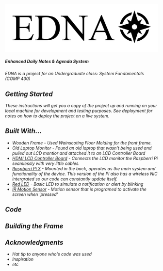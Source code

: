 ![Title](EDNA_Logo.PNG)
##### <i>Enhanced Daily Notes & Agenda System

EDNA is a project for an Undergraduate class: System Fundamentals (COMP 430)

## Getting Started

These instructions will get you a copy of the project up and running on your local machine for development and testing purposes. See deployment for notes on how to deploy the project on a live system.


## Built With...
* Wooden Frame - Used Wainscoting Floor Molding for the front frame.
* Old Laptop Monitor - Found an old laptop that wasn't being used and pulled out LCD montior and attached it to an LCD Controller Board
* [HDMI LCD Controller Board](https://www.amazon.com/gp/product/B01NGZHVGA/ref=oh_aui_detailpage_o00_s00?ie=UTF8&psc=1) - Connects the LCD monitor the Raspberri Pi seamlessly with very little cables.
* [Raspberri Pi 3](https://www.raspberrypi.org/products/raspberry-pi-3-model-b/) - Mounted in the back, operates as the main system and functionality of the device. This version of the Pi also has a wireless NIC intergrated so our code can constantly update itself. 
* [Red LED]() - Basic LED to simulate a notification or alert by blinking
* [IR Motion Sensor]() - Motion sensor that is programed to activate the screen when 'pressed'

## Code


## Building the Frame


## Acknowledgments

* Hat tip to anyone who's code was used
* Inspiration
* etc
